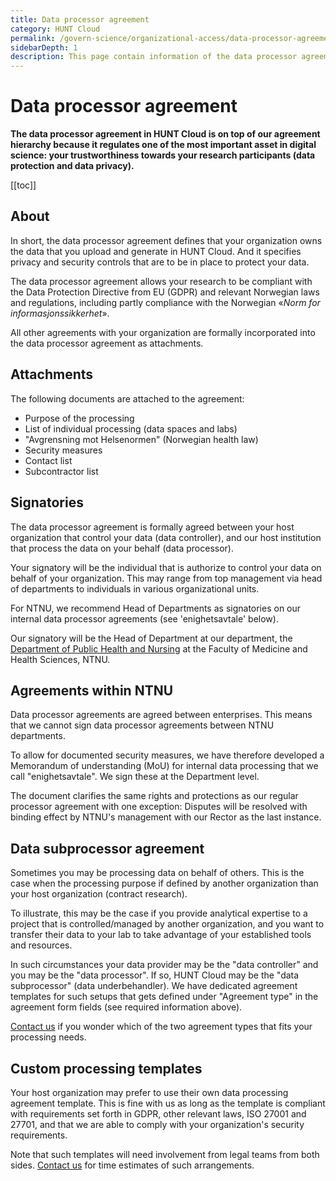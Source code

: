 ```yaml
---
title: Data processor agreement
category: HUNT Cloud
permalink: /govern-science/organizational-access/data-processor-agreement
sidebarDepth: 1
description: This page contain information of the data processor agreement between your organization and HUNT Cloud.
---
```


# Data processor agreement

**The data processor agreement in HUNT Cloud is on top of our agreement hierarchy because it regulates one of the most important asset in digital science: your trustworthiness towards your research participants (data protection and data privacy).**

[[toc]]

## About

In short, the data processor agreement defines that your organization owns the data that you upload and generate in HUNT Cloud. And it specifies privacy and security controls that are to be in place to protect your data. 

The data processor agreement allows your research to be compliant with the Data Protection Directive from EU (GDPR) and relevant Norwegian laws and regulations, including partly compliance with the Norwegian «*Norm for informasjonssikkerhet*».

All other agreements with your organization are  formally incorporated into the data processor agreement as attachments. 

## Attachments

The following documents are attached to the agreement:

- Purpose of the processing
- List of individual processing (data spaces and labs)
- "Avgrensning mot Helsenormen" (Norwegian health law) 
- Security measures
- Contact list
- Subcontractor list

## Signatories

The data processor agreement is formally agreed between your host organization that control your data (data controller), and our host institution that process the data on your behalf (data processor). 

Your signatory will be the individual that is authorize to control your data on behalf of your organization. This may range from top management via head of departments to individuals in various organizational units. 

For NTNU, we recommend Head of Departments as signatories on our internal data processor agreements (see 'enighetsavtale' below).

Our signatory will be the Head of Department at our department, the [Department of Public Health and Nursing](https://www.ntnu.edu/ism/contact) at the Faculty of Medicine and Health Sciences, NTNU. 

## Agreements within NTNU

Data processor agreements are agreed between enterprises. This means that we cannot sign data processor agreements between NTNU departments. 

To allow for documented security measures, we have therefore developed a Memorandum of understanding (MoU) for internal data processing that we call "enighetsavtale". We sign these at the Department level. 

The document clarifies the same rights and protections as our regular processor agreement with one exception: Disputes will be resolved with binding effect by NTNU's management with our Rector as the last instance.

## Data subprocessor agreement

Sometimes you may be processing data on behalf of others. This is the case when the processing purpose if defined by another organization than your host organization (contract research). 

To illustrate, this may be the case if you provide analytical expertise to a project that is controlled/managed by another organization, and you want to transfer their data to your lab to take advantage of your established tools and resources.

In such circumstances your data provider may be the "data controller" and you may be the "data processor". If so, HUNT Cloud may be the "data subprocessor" (data underbehandler). We have dedicated agreement templates for such setups that gets defined under "Agreement type" in the agreement form fields (see required information above). 

[Contact us](/contact) if you wonder which of the two agreement types that fits your processing needs.

## Custom processing templates

Your host organization may prefer to use their own data processing agreement template. This is fine with us as long as the template is compliant with requirements set forth in GDPR, other relevant laws, ISO 27001 and 27701, and that we are able to comply with your organization's security requirements. 

Note that such templates will need involvement from legal teams from both sides. [Contact us](/contact) for time estimates of such arrangements.






